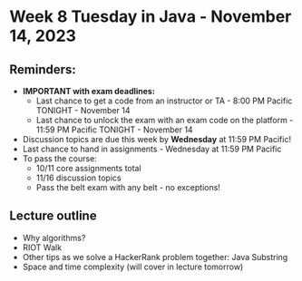 # Week 8 Tuesday in Java - November 14, 2023

## Reminders:
- **IMPORTANT with exam deadlines:**
    - Last chance to get a code from an instructor or TA - 8:00 PM Pacific TONIGHT - November 14
    - Last chance to unlock the exam with an exam code on the platform - 11:59 PM Pacific TONIGHT - November 14
- Discussion topics are due this week by **Wednesday** at 11:59 PM Pacific!
- Last chance to hand in assignments - Wednesday at 11:59 PM Pacific
- To pass the course:
    - 10/11 core assignments total
    - 11/16 discussion topics
    - Pass the belt exam with any belt - no exceptions!

## Lecture outline
- Why algorithms?
- RIOT Walk
- Other tips as we solve a HackerRank problem together: Java Substring
- Space and time complexity (will cover in lecture tomorrow)